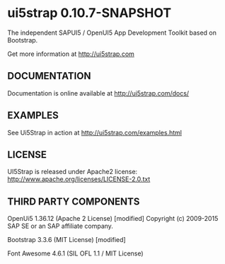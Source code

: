 ui5strap 0.10.7-SNAPSHOT
========================

The independent SAPUI5 / OpenUI5 App Development Toolkit based on Bootstrap.

Get more information at http://ui5strap.com

DOCUMENTATION
-------------

Documentation is online available at http://ui5strap.com/docs/

EXAMPLES
--------

See Ui5Strap in action at http://ui5strap.com/examples.html

LICENSE
-------

UI5Strap is released under Apache2 license: http://www.apache.org/licenses/LICENSE-2.0.txt

THIRD PARTY COMPONENTS
----------------------

OpenUi5 1.36.12 (Apache 2 License) [modified]
Copyright (c) 2009-2015 SAP SE or an SAP affiliate company.

Bootstrap 3.3.6 (MIT License) [modified]

Font Awesome 4.6.1 (SIL OFL 1.1 / MIT License)
